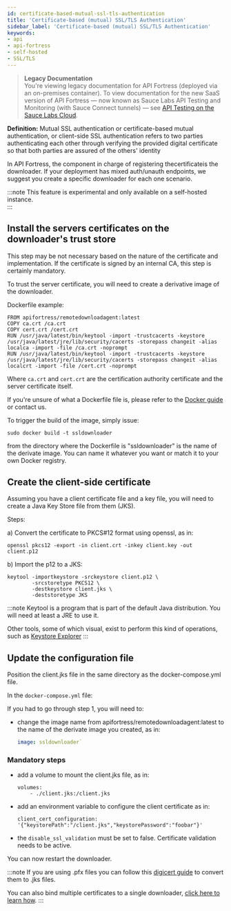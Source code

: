 ```yaml
---
id: certificate-based-mutual-ssl-tls-authentication
title: 'Certificate-based (mutual) SSL/TLS Authentication'
sidebar_label: 'Certificate-based (mutual) SSL/TLS Authentication'
keywords:
- api
- api-fortress
- self-hosted
- SSL/TLS
---
```


<head>
  <meta name="robots" content="noindex" />
</head>

> **Legacy Documentation**<br/>You're viewing legacy documentation for API Fortress (deployed via an on-premises container). To view documentation for the new SaaS version of API Fortress &#8212; now known as Sauce Labs API Testing and Monitoring (with Sauce Connect tunnels) &#8212; see [API Testing on the Sauce Labs Cloud](/api-testing/).

**Definition:** Mutual SSL authentication or certificate\-based mutual authentication, or client-side SSL authentication refers to two parties authenticating each other through verifying the provided digital certificate so that both parties are assured of the others' identity

In API Fortress, the component in charge of registering thecertificateis the downloader. If your deployment has mixed auth/unauth endpoints, we suggest you create a specific downloader for each one scenario.

:::note
This feature is experimental and only available on a self-hosted instance.  
:::

## Install the servers certificates on the downloader's trust store

This step may be not necessary based on the nature of the certificate and implementation. If the certificate is signed by an internal CA, this step is certainly mandatory.

To trust the server certificate, you will need to create a derivative image of the downloader.

Dockerfile example:

```
FROM apifortress/remotedownloadagent:latest
COPY ca.crt /ca.crt
COPY cert.crt /cert.crt
RUN /usr/java/latest/bin/keytool -import -trustcacerts -keystore /usr/java/latest/jre/lib/security/cacerts -storepass changeit -alias localca -import -file /ca.crt -noprompt
RUN /usr/java/latest/bin/keytool -import -trustcacerts -keystore /usr/java/latest/jre/lib/security/cacerts -storepass changeit -alias localcrt -import -file /cert.crt -noprompt
```

Where `ca.crt` and `cert.crt` are the certification authority certificate and the server certificate itself.

If you're unsure of what a Dockerfile file is, please refer to the [Docker guide](https://docs.docker.com/engine/reference/builder/) or contact us.

To trigger the build of the image, simply issue:

```
sudo docker build -t ssldownloader
```

from the directory where the Dockerfile is "ssldownloader" is the name of the derivate image. You can name it whatever you want or match it to your own Docker registry.

## Create the client-side certificate

Assuming you have a client certificate file and a key file, you will need to create a Java Key Store file from them (JKS).

Steps:

a) Convert the certificate to PKCS#12 format using openssl, as in:

```
openssl pkcs12 -export -in client.crt -inkey client.key -out client.p12
```

b) Import the p12 to a JKS:

```
keytool -importkeystore -srckeystore client.p12 \
        -srcstoretype PKCS12 \
        -destkeystore client.jks \
        -deststoretype JKS
```

:::note
Keytool is a program that is part of the default Java distribution. You will need at least a JRE to use it.

Other tools, some of which visual, exist to perform this kind of operations, such as [Keystore Explorer](https://keystore-explorer.org/)
:::

## Update the configuration file

Position the client.jks file in the same directory as the docker-compose.yml file.

In the `docker-compose.yml` file:

If you had to go through step 1, you will need to:

- change the image name from apifortress/remotedownloadagent:latest to the name of the derivate image you created, as in:

  ```yaml
  image: ssldownloader`
  ```

### Mandatory steps

- add a volume to mount the client.jks file, as in:

  ```
  volumes:
      - ./client.jks:/client.jks
  ```

- add an environment variable to configure the client certificate as in:

  ```
  client_cert_configuration: '{"keystorePath":"/client.jks","keystorePassword":"foobar"}'
  ```

- the `disable_ssl_validation` must be set to false. Certificate validation needs to be active.

You can now restart the downloader.

:::note
If you are using .pfx files you can follow this [digicert guide](https://www.digicert.com/kb/ssl-support/jks-import-export-java.htm) to convert them to .jks files.

You can also bind multiple certificates to a single downloader, [click here to learn how](https://apifortress.com/doc/multiple-client-cert-downloader/).
:::

